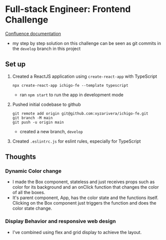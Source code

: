 # Full-stack Engineer: Frontend Challenge

[Confluence documentation](https://tokyotreat.atlassian.net/wiki/external/1591017766/NjE3MzhkNWMyNjU2NDg2ZmIxM2Y1YmRiODc1ZDJmZDg)

-   my step by step solution on this challenge can be seen as git commits in the `develop` branch in this project

## Set up

1. Created a ReactJS application using `create-react-app` with TypeScript

    ```
    npx create-react-app ichigo-fe --template typescript
    ```

    - ran `npm start` to run the app in development mode

2. Pushed initial codebase to github

    ```
    git remote add origin git@github.com:xyzarivera/ichigo-fe.git
    git branch -M main
    git push -u origin main
    ```

    - created a new branch, `develop`

3. Created `.eslintrc.js` for eslint rules, especially for TypeScript

## Thoughts

### Dynamic Color change

-   I made the Box component, stateless and just receives props such as color for its background and an onClick function that changes the color of all the boxes.
-   It's parent component, App, has the color state and the functions itself. Clicking on the Box component just triggers the function and does the color state change.

### Display Behavior and responsive web design

-   I've combined using flex and grid display to achieve the layout.
